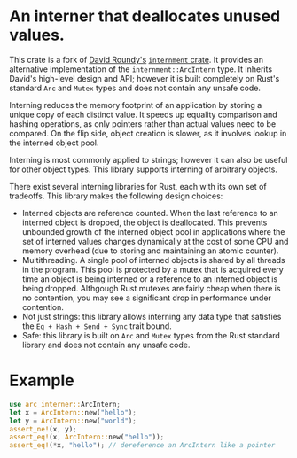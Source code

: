# An interner that deallocates unused values.

This crate is a fork of [David Roundy's](https://github.com/droundy/)
[`internment` crate](https://crates.io/crates/internment).
It provides an alternative implementation of the `internment::ArcIntern`
type.  It inherits David's high-level design and API; however it is built
completely on Rust's standard `Arc` and `Mutex` types and does not contain
any unsafe code.

Interning reduces the memory footprint of an application by storing
a unique copy of each distinct value.  It speeds up equality
comparison and hashing operations, as only pointers rather than actual
values need to be compared.  On the flip side, object creation is
slower, as it involves lookup in the interned object pool.

Interning is most commonly applied to strings; however it can also
be useful for other object types.  This library supports interning
of arbitrary objects.

There exist several interning libraries for Rust, each with its own
set of tradeoffs.  This library makes the following design
choices:

- Interned objects are reference counted.  When the last reference to
  an interned object is dropped, the object is deallocated.  This
  prevents unbounded growth of the interned object pool in applications
  where the set of interned values changes dynamically at the cost of
  some CPU and memory overhead (due to storing and maintaining an
  atomic counter).
- Multithreading.  A single pool of interned objects is shared by all
  threads in the program.  This pool is protected by a mutex that is
  acquired every time an object is being interned or a reference to
  an interned object is being dropped.  Althgough Rust mutexes are fairly
  cheap when there is no contention, you may see a significant drop in
  performance under contention.
- Not just strings: this library allows interning any data type that
  satisfies the `Eq + Hash + Send + Sync` trait bound.
- Safe: this library is built on `Arc` and `Mutex` types from the Rust
  standard library and does not contain any unsafe code.

# Example

```rust
use arc_interner::ArcIntern;
let x = ArcIntern::new("hello");
let y = ArcIntern::new("world");
assert_ne!(x, y);
assert_eq!(x, ArcIntern::new("hello"));
assert_eq!(*x, "hello"); // dereference an ArcIntern like a pointer
```
